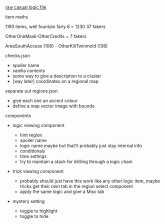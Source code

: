 [raw casual logic file](https://raw.githubusercontent.com/ZoeyZolotova/mm-rando/refs/tags/v1.16.0.12/MMR.Randomizer/Resources/REQ_CASUAL.txt)

item maths

1193 items, well fountain fairy 8 = 1230
37 fakers

OtherOneMask-OtherCredits = 7 fakers

AreaSouthAccess (106) - OtherKillTwinmold (136)

checks.json

- spoiler name
- vanilla contents
- some way to give a description to a cluster
- [way later] coordinates on a regional map

separate out regions.json

- give each one an accent colour
- define a map vector image with bounds

components

- logic viewing component
  - hint region
  - spoiler name
  - logic name maybe but that'll probably just stay internal info
  - conditionals
  - time settings
  - try to maintain a stack for drilling through a logic chain
- trick viewing component

  - probably should just have this work like any other logic item, maybe tricks get their own tab in the region select component
  - apply the same logic and give a Misc tab

- mystery setting
  - toggle to highlight
  - toggle to hide
